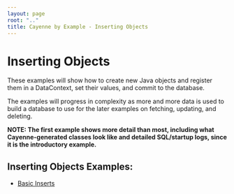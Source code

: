 ```yaml
---
layout: page
root: ".."
title: Cayenne by Example - Inserting Objects
---
```


# Inserting Objects


<!---
Insert into 1 table -- individual insert, group insert
Insert into 1 table, primitives vs objects
Insert into 1 table, enumerations
Insert into 2 tables -- to-one relationship
Insert into 2 tables -- to-many relationship
Insert into 1 table -- blob
Insert into 1 table -- validation
Insert into N tables (load all test data for further examples)
Rollbacks?
auto initialize new objects / callbacks
recursive relationships
flattened relationships?
meaningful pk
show cayenne states somewhere
listeners/callbacks
to dep pk
-->


These examples will show how to create new Java objects and register them in a DataContext, set their values, and commit to the database.

The examples will progress in complexity as more and more data is used to build a database to use for the later examples on fetching, updating, and deleting.

**NOTE: The first example shows more detail than most, including what Cayenne-generated classes look like and detailed SQL/startup logs, since it is the introductory example.**

## Inserting Objects Examples:

* [Basic Inserts](basic-inserts.html)
